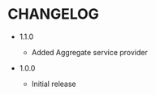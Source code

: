 CHANGELOG
=========

* 1.1.0

    * Added Aggregate service provider

* 1.0.0

    * Initial release

